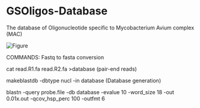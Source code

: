 # GSOligos-Database
The database of Oligonucleotide specific to Mycobacterium Avium complex (MAC)



![Figure](https://user-images.githubusercontent.com/108401291/181876744-709e98f0-cc93-43f4-8597-4473dd909e71.jpg)


COMMANDS:
Fastq to fasta conversion

cat read.R1.fa read.R2.fa >database (pair-end reads)

makeblastdb -dbtype nucl -in database (Database generation)

blastn -query probe.file -db database -evalue 10 -word_size 18 -out 0.01x.out -qcov_hsp_perc 100 -outfmt 6
